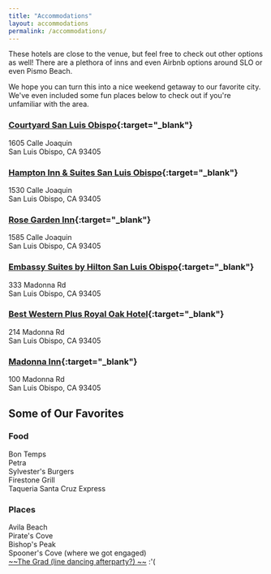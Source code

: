 ```yaml
---
title: "Accommodations"
layout: accommodations
permalink: /accommodations/
---
```


These hotels are close to the venue, but feel free to check out other options as well! There are a plethora of inns and even Airbnb options around SLO or even Pismo Beach. 
 
We hope you can turn this into a nice weekend getaway to our favorite city. We've even included some fun places below to check out if you're unfamiliar with the area.

### [Courtyard San Luis Obispo](https://www.marriott.com/hotels/travel/sbpcy-courtyard-san-luis-obispo/){:target="_blank"}
1605 Calle Joaquin  
San Luis Obispo, CA 93405

### [Hampton Inn & Suites San Luis Obispo](https://www.hilton.com/en/hotels/sbplohx-hampton-suites-san-luis-obispo/){:target="_blank"}
1530 Calle Joaquin  
San Luis Obispo, CA 93405

### [Rose Garden Inn](http://www.booking.com/Share-Yb6OZO7){:target="_blank"}
1585 Calle Joaquin  
San Luis Obispo, CA 93405

### [Embassy Suites by Hilton San Luis Obispo](https://www.hilton.com/en/hotels/slocaes-embassy-suites-san-luis-obispo/){:target="_blank"}
333 Madonna Rd  
San Luis Obispo, CA 93405

### [Best Western Plus Royal Oak Hotel](https://www.royaloakhotel.com/){:target="_blank"}
214 Madonna Rd  
San Luis Obispo, CA 93405

### [Madonna Inn](https://www.madonnainn.com/){:target="_blank"}
100 Madonna Rd  
San Luis Obispo, CA 93405

## Some of Our Favorites
### Food
Bon Temps  
Petra  
Sylvester's Burgers  
Firestone Grill  
Taqueria Santa Cruz Express  
### Places
Avila Beach  
Pirate's Cove  
Bishop's Peak  
Spooner's Cove (where we got engaged)  
[~~The Grad (line dancing afterparty?)  ~~](https://www.ksby.com/news/local-news/the-graduate-in-san-luis-obispo-to-close-down-after-45-years) :'(
